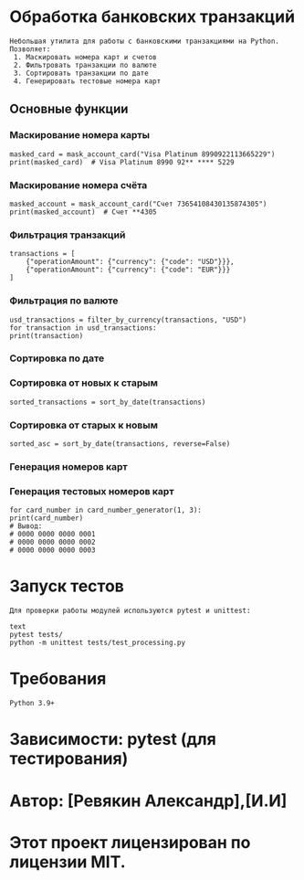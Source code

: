 # Обработка банковских транзакций

    Небольшая утилита для работы с банковскими транзакциями на Python. Позволяет:
     1. Маскировать номера карт и счетов
     2. Фильтровать транзакции по валюте
     3. Сортировать транзакции по дате
     4. Генерировать тестовые номера карт

## Основные функции

### Маскирование номера карты
    masked_card = mask_account_card("Visa Platinum 8990922113665229")
    print(masked_card)  # Visa Platinum 8990 92** **** 5229

### Маскирование номера счёта
    masked_account = mask_account_card("Счет 73654108430135874305")
    print(masked_account)  # Счет **4305
### Фильтрация транзакций

    transactions = [
        {"operationAmount": {"currency": {"code": "USD"}}},
        {"operationAmount": {"currency": {"code": "EUR"}}}
    ]

### Фильтрация по валюте
    usd_transactions = filter_by_currency(transactions, "USD")
    for transaction in usd_transactions:
    print(transaction)
### Сортировка по дате

### Сортировка от новых к старым
    sorted_transactions = sort_by_date(transactions)

### Сортировка от старых к новым
    sorted_asc = sort_by_date(transactions, reverse=False)
### Генерация номеров карт

### Генерация тестовых номеров карт
    for card_number in card_number_generator(1, 3):
    print(card_number)
    # Вывод:
    # 0000 0000 0000 0001
    # 0000 0000 0000 0002
    # 0000 0000 0000 0003

# Запуск тестов
    Для проверки работы модулей используются pytest и unittest:

    text
    pytest tests/
    python -m unittest tests/test_processing.py

# Требования
    Python 3.9+

# Зависимости: pytest (для тестирования)

# Автор: [Ревякин Александр],[И.И]

# Этот проект лицензирован по лицензии MIT.